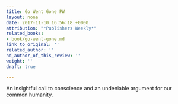 ```yaml
---
title: Go Went Gone PW
layout: none
date: 2017-11-10 16:56:18 +0000
attribution: "*Publishers Weekly*"
related_books:
- book/go-went-gone.md
link_to_original: ''
related_author: ''
nd_author_of_this_review: ''
weight: ''
draft: true

---
```

An insightful call to conscience and an undeniable argument for our common humanity.